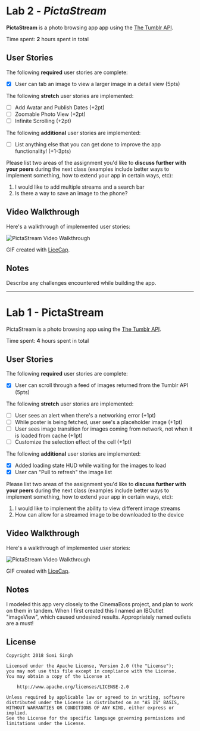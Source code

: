 # Lab 2 - *PictaStream*

**PictaStream** is a photo browsing app app using the [The Tumblr API](https://www.tumblr.com/docs/en/api/v2#posts).

Time spent: **2** hours spent in total

## User Stories

The following **required** user stories are complete:

- [x] User can tab an image to view a larger image in a detail view (5pts)

The following **stretch** user stories are implemented:

- [ ] Add Avatar and Publish Dates (+2pt)
- [ ] Zoomable Photo View (+2pt)
- [ ] Infinite Scrolling (+2pt)

The following **additional** user stories are implemented:

- [ ] List anything else that you can get done to improve the app functionality! (+1-3pts)

Please list two areas of the assignment you'd like to **discuss further with your peers** during the next class (examples include better ways to implement something, how to extend your app in certain ways, etc):

1.  I would like to add multiple streams and a search bar
2.  Is there a way to save an image to the phone?

## Video Walkthrough

Here's a walkthrough of implemented user stories:

![PictaStream Video Walkthrough](https://github.com/sks3/pictastream/blob/master/pictastream2.gif)

GIF created with [LiceCap](http://www.cockos.com/licecap/).

## Notes

Describe any challenges encountered while building the app.

---------------------------------------------------------------------------------------------------------------

# Lab 1 - PictaStream

PictaStream is a photo browsing app using the [The Tumblr API](https://www.tumblr.com/docs/en/api/v2#posts).

Time spent: **4** hours spent in total

## User Stories

The following **required** user stories are complete:

- [x] User can scroll through a feed of images returned from the Tumblr API (5pts)

The following **stretch** user stories are implemented:

- [ ] User sees an alert when there's a networking error (+1pt)
- [ ] While poster is being fetched, user see's a placeholder image (+1pt)
- [ ] User sees image transition for images coming from network, not when it is loaded from cache (+1pt)
- [ ] Customize the selection effect of the cell (+1pt)

The following **additional** user stories are implemented:

- [x] Added loading state HUD while waiting for the images to load
- [x] User can "Pull to refresh" the image list
 
Please list two areas of the assignment you'd like to **discuss further with your peers** during the next class (examples include better ways to implement something, how to extend your app in certain ways, etc):

1. I would like to implement the ability to view different image streams
2. How can allow for a streamed image to be downloaded to the device

## Video Walkthrough

Here's a walkthrough of implemented user stories:

![PictaStream Video Walkthrough](https://github.com/sks3/pictastream/blob/master/pictastream1.gif)

GIF created with [LiceCap](http://www.cockos.com/licecap/).

## Notes

I modeled this app very closely to the CinemaBoss project, and plan to work on them in tandem.  When I first created this I named an IBOutlet "imageView", which caused undesired results.  Appropriately named outlets are a must!

## License

    Copyright 2018 Somi Singh

    Licensed under the Apache License, Version 2.0 (the "License");
    you may not use this file except in compliance with the License.
    You may obtain a copy of the License at

        http://www.apache.org/licenses/LICENSE-2.0

    Unless required by applicable law or agreed to in writing, software
    distributed under the License is distributed on an "AS IS" BASIS,
    WITHOUT WARRANTIES OR CONDITIONS OF ANY KIND, either express or implied.
    See the License for the specific language governing permissions and
    limitations under the License.
